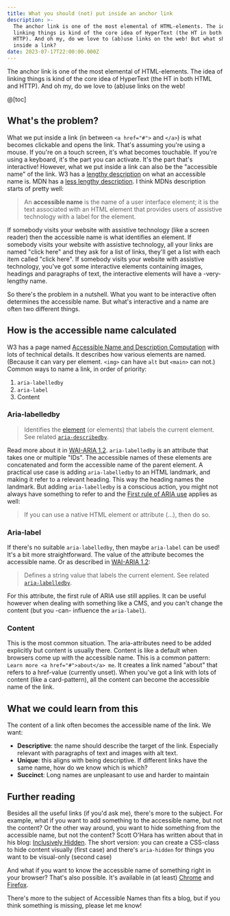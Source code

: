 ```yaml
---
title: What you should (not) put inside an anchor link
description: >-
  The anchor link is one of the most elemental of HTML-elements. The idea of
  linking things is kind of the core idea of HyperText (the HT in both HTML and
  HTTP). And oh my, do we love to (ab)use links on the web! But what should be
  inside a link?
date: 2023-07-17T22:00:00.000Z
---
```


The anchor link is one of the most elemental of HTML-elements. The idea of linking things is kind of the core idea of HyperText (the HT in both HTML and HTTP). And oh my, do we love to (ab)use links on the web!

@[toc]

## What's the problem?

What we put inside a link (in between `<a href="#">` and `</a>`) is what becomes clickable and opens the link. That's assuming you're using a mouse.
If you're on a touch screen, it's what becomes touchable. If you're using a keyboard, it's the part you can activate. It's the part that's interactive!
However, what we put inside a link can also be the "accessible name" of the link. W3 has a [lengthy description](https://www.w3.org/WAI/ARIA/apg/practices/names-and-descriptions/) on what an accessible name is. MDN has a [less lengthy description](https://developer.mozilla.org/en-US/docs/Glossary/Accessible_name). I think MDNs description starts of pretty well:

> An **accessible name** is the name of a user interface element; it is the text associated with an HTML element that provides users of assistive technology with a label for the element.

If somebody visits your website with assistive technology (like a screen reader) then the accessible name is what identifies an element.
If somebody visits your website with assistive technology, all your links are named "click here" and they ask for a list of links, they'll get a list with each item called "click here".
If somebody visits your website with assistive technology, you've got some interactive elements containing images, headings and paragraphs of text, the interactive elements will have a -very- lengthy name.

So there's the problem in a nutshell. What you want to be interactive often determines the accessible name. But what's interactive and a name are often two different things.

## How is the accessible name calculated

W3 has a page named [Accessible Name and Description Computation](https://www.w3.org/TR/accname-1.2/) with lots of technical details. It describes how various elements are named. (Because it can vary per element. `<img>` can have  `alt` but `<main>` can not.)
Common ways to name a link, in order of priority:

1. `aria-labelledby`
2. `aria-label`
3. Content

### Aria-labelledby

> Identifies the [element](https://www.w3.org/TR/wai-aria-1.2/#dfn-element) (or elements) that labels the current element. See related [`aria-describedby`](https://www.w3.org/TR/wai-aria-1.2/#aria-describedby).

Read more about it in [WAI-ARIA 1.2](https://www.w3.org/TR/wai-aria-1.2/#aria-labelledby).
`aria-labelledby` is an attribute that takes one or multiple "IDs". The accessible names of these elements are concatenated and form the accessible name of the parent element.
A practical use case is adding `aria-labelledby` to an HTML landmark, and making it refer to a relevant heading. This way the heading names the landmark.
But adding `aria-labelledby` is a conscious action,  you might not always have something to refer to and the [First rule of ARIA use](https://www.w3.org/TR/using-aria/#rule1) applies as well:

> If you can use a native HTML element or attribute (...), then do so.

### Aria-label

If there's no suitable `aria-labelledby`, then maybe `aria-label` can be used! It's a bit more straightforward. The value of the attribute becomes the accessible name. Or as described in [WAI-ARIA 1.2](https://www.w3.org/TR/wai-aria-1.2/#aria-label):

> Defines a string value that labels the current element. See related [`aria-labelledby`](https://www.w3.org/TR/wai-aria-1.2/#aria-labelledby).

For this attribute, the first rule of ARIA use still applies. It can be useful however when dealing with something like a CMS, and you can't change the content (but you -can- influence the `aria-label`).

### Content

This is the most common situation. The aria-attributes need to be added explicitly but content is usually there. Content is like a default when browsers come up with the accessible name.
This is a common pattern: `Learn more <a href="#">about</a> me`. It creates a link named "about" that refers to a href-value (currently unset).
When you've got a link with lots of content (like a card-pattern), all the content can become the accessible name of the link.

## What we could learn from this

The content of a link often becomes the accessible name of the link.
We want:

* **Descriptive**: the name should describe the target of the link. Especially relevant with paragraphs of text and images with alt text.
* **Unique**: this aligns with being descriptive. If different links have the same name, how do we know which is which?
* **Succinct**: Long names are unpleasant to use and harder to maintain

## Further reading

Besides all the useful links (if you'd ask me), there's more to the subject. For example, what if you want to add something to the accessible name, but not the content? Or the other way around, you want to hide something from the accessible name, but not the content? Scott O'Hara has written about that in his blog: [Inclusively Hidden](https://www.scottohara.me/blog/2017/04/14/inclusively-hidden.html).
The short version: you can create a CSS-class to hide content visually (first case) and there's `aria-hidden` for things you want to be visual-only (second case)

And what if you want to know the accessible name of something right in your browser? That's also possible. It's available in (at least) [Chrome](https://developer.chrome.com/docs/devtools/accessibility/reference/#aria) and [Firefox](https://firefox-source-docs.mozilla.org/devtools-user/accessibility\_inspector/#features-of-the-accessibility-panel).

There's more to the subject of Accessible Names than fits a blog, but if you think something is missing, please let me know!
